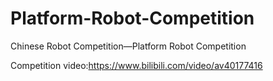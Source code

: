 # Platform-Robot-Competition
Chinese Robot Competition—Platform Robot Competition

Competition video:https://www.bilibili.com/video/av40177416
